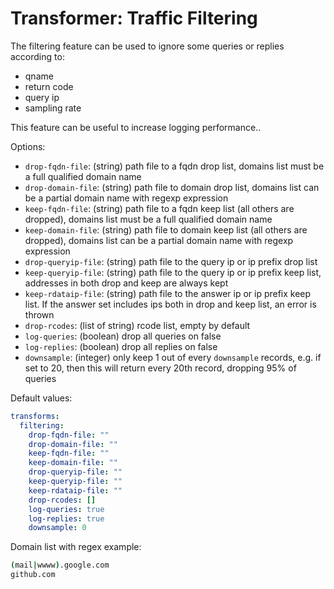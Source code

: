 # Transformer: Traffic Filtering

The filtering feature can be used to ignore some queries or replies according to:

- qname
- return code
- query ip
- sampling rate

This feature can be useful to increase logging performance..

Options:

- `drop-fqdn-file`: (string) path file to a fqdn drop list, domains list must be a full qualified domain name
- `drop-domain-file`: (string) path file to domain drop list, domains list can be a partial domain name with regexp expression
- `keep-fqdn-file`: (string) path file to a fqdn keep list (all others are dropped), domains list must be a full qualified domain name
- `keep-domain-file`: (string) path file to domain keep list (all others are dropped), domains list can be a partial domain name with regexp expression
- `drop-queryip-file`: (string) path file to the query ip or ip prefix drop list
- `keep-queryip-file`: (string) path file to the query ip or ip prefix keep list, addresses in both drop and keep are always kept
- `keep-rdataip-file`: (string) path file to the answer ip or ip prefix keep list. If the answer set includes ips both in drop and keep list, an error is thrown
- `drop-rcodes`: (list of string) rcode list, empty by default
- `log-queries`: (boolean) drop all queries on false
- `log-replies`: (boolean)  drop all replies on false
- `downsample`: (integer) only keep 1 out of every `downsample` records, e.g. if set to 20, then this will return every 20th record, dropping 95% of queries

Default values:

```yaml
transforms:
  filtering:
    drop-fqdn-file: ""
    drop-domain-file: ""
    keep-fqdn-file: ""
    keep-domain-file: ""
    drop-queryip-file: ""
    keep-queryip-file: ""
    keep-rdataip-file: ""
    drop-rcodes: []
    log-queries: true
    log-replies: true
    downsample: 0
```

Domain list with regex example:

```bash
(mail|wwww).google.com
github.com
```
